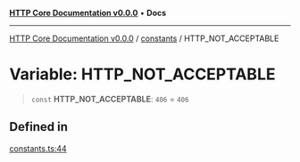 [**HTTP Core Documentation v0.0.0**](../../README.md) • **Docs**

***

[HTTP Core Documentation v0.0.0](../../modules.md) / [constants](../README.md) / HTTP\_NOT\_ACCEPTABLE

# Variable: HTTP\_NOT\_ACCEPTABLE

> `const` **HTTP\_NOT\_ACCEPTABLE**: `406` = `406`

## Defined in

[constants.ts:44](https://github.com/stonemjs/http-core/blob/3497087dac965583296f5092cd519a9aa0728373/src/constants.ts#L44)

